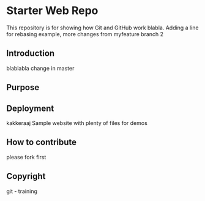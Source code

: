 # Starter Web Repo

This repository is for showing how Git and GitHub work blabla. Adding a line for rebasing example,
more changes from myfeature branch 2

## Introduction
blablabla
change in master

## Purpose

## Deployment

kakkeraaj
Sample website with plenty of files for demos

## How to contribute

please fork first

## Copyright
git - training